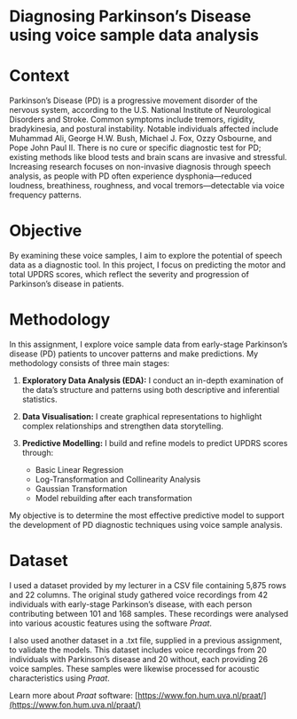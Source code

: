 # Diagnosing Parkinson’s Disease using voice sample data analysis
# Context
Parkinson’s Disease (PD) is a progressive movement disorder of the nervous system, according to the U.S. National Institute of Neurological Disorders and Stroke. Common symptoms include tremors, rigidity, bradykinesia, and postural instability. Notable individuals affected include Muhammad Ali, George H.W. Bush, Michael J. Fox, Ozzy Osbourne, and Pope John Paul II.
There is no cure or specific diagnostic test for PD; existing methods like blood tests and brain scans are invasive and stressful. Increasing research focuses on non-invasive diagnosis through speech analysis, as people with PD often experience dysphonia—reduced loudness, breathiness, roughness, and vocal tremors—detectable via voice frequency patterns.
# Objective
By examining these voice samples, I aim to explore the potential of speech data as a diagnostic tool. In this project, I focus on predicting the motor and total UPDRS scores, which reflect the severity and progression of Parkinson’s disease in patients.
# Methodology
In this assignment, I explore voice sample data from early-stage Parkinson’s disease (PD) patients to uncover patterns and make predictions. My methodology consists of three main stages:

1. **Exploratory Data Analysis (EDA):** I conduct an in-depth examination of the data’s structure and patterns using both descriptive and inferential statistics.
2. **Data Visualisation:** I create graphical representations to highlight complex relationships and strengthen data storytelling.
3. **Predictive Modelling:** I build and refine models to predict UPDRS scores through:

   * Basic Linear Regression
   * Log-Transformation and Collinearity Analysis
   * Gaussian Transformation
   * Model rebuilding after each transformation

My objective is to determine the most effective predictive model to support the development of PD diagnostic techniques using voice sample analysis.
# Dataset
I used a dataset provided by my lecturer in a CSV file containing 5,875 rows and 22 columns. The original study gathered voice recordings from 42 individuals with early-stage Parkinson’s disease, with each person contributing between 101 and 168 samples. These recordings were analysed into various acoustic features using the software *Praat*.

I also used another dataset in a .txt file, supplied in a previous assignment, to validate the models. This dataset includes voice recordings from 20 individuals with Parkinson’s disease and 20 without, each providing 26 voice samples. These samples were likewise processed for acoustic characteristics using *Praat*.

Learn more about *Praat* software: [https://www.fon.hum.uva.nl/praat/](https://www.fon.hum.uva.nl/praat/)



